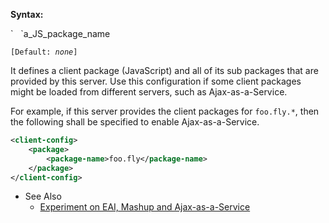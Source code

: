 **Syntax:**

<package>  
`   `<package-name>a_JS_package_name</package-name>  
</package>

`[Default: `<i>`none`</i>`]`

It defines a client package (JavaScript) and all of its sub packages
that are provided by this server. Use this configuration if some client
packages might be loaded from different servers, such as
Ajax-as-a-Service.

For example, if this server provides the client packages for
`foo.fly.*`, then the following shall be specified to enable
Ajax-as-a-Service.

```xml
<client-config>
    <package>
        <package-name>foo.fly</package-name>
    </package>
</client-config>
```

- See Also
  - [Experiment on EAI, Mashup and Ajax-as-a-Service](http://blog.zkoss.org/index.php/2009/08/16/experiment-on-eai-mashup-and-ajax-as-a-service)


